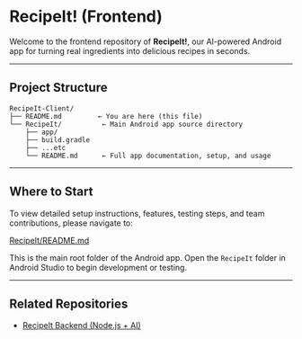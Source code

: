 # RecipeIt! (Frontend)

Welcome to the frontend repository of **RecipeIt!**, our AI-powered Android app for turning real ingredients into delicious recipes in seconds.

---

## Project Structure

```
RecipeIt-Client/
├── README.md         ← You are here (this file)
└── RecipeIt/          ← Main Android app source directory
    ├── app/
    ├── build.gradle
    ├── ...etc
    └── README.md      ← Full app documentation, setup, and usage
```

---

## Where to Start

To view detailed setup instructions, features, testing steps, and team contributions, please navigate to:

[RecipeIt/README.md](https://github.com/NEU-MobileDev-3/RecipeIt-Client/tree/final-submission/RecipeIt)

This is the main root folder of the Android app. Open the `RecipeIt` folder in Android Studio to begin development or testing.

---

## Related Repositories

- [RecipeIt Backend (Node.js + AI)](https://github.com/NEU-MobileDev-3/RecipeIt-Server)
